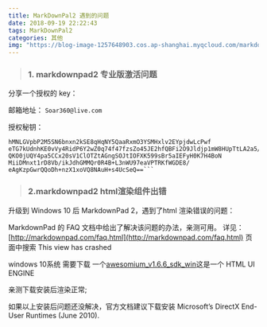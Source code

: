 ```yaml
---
title: MarkDownPal2 遇到的问题
date: 2018-09-19 22:22:43
tags: MarkDownPal2
categories: 其他
img: "https://blog-image-1257648903.cos.ap-shanghai.myqcloud.com/markdown/home.png"
---
```


> ### 1. markdownpad2 专业版激活问题

分享一个授权的 key：

邮箱地址： `Soar360@live.com`

授权秘钥：
```
hMNLGVpbP2M5SN6bnxn2kSE8qHqNY5QaaRxmO3YSMHxlv2EYpjdwLcPwf
eTG7kUdnhKE0vVy4RidP6Y2wZ0q74f47fzsZo45JE2hfQBFi2O9Jldjp1mW8HUpTtLA2a5/sQytXJUQl/
QKO0jUQY4pa5CCx20sV1ClOTZtAGngSOJtIOFXK599sBr5aIEFyH0K7H4BoN
MiiDMnxt1rD8Vb/ikJdhGMMQr0R4B+L3nWU97eaVPTRKfWGDE8/
eAgKzpGwrQQoDh+nzX1xoVQ8NAuH+s4UcSeQ==```
```

> ### 2.markdownpad2 html渲染组件出错 #

升级到 Windows 10 后 MarkdownPad 2，遇到了html 渲染错误的问题：

MarkdownPad 的 FAQ 文档中给出了解决该问题的办法，亲测可用。 
详见：[http://markdownpad.com/faq.html](http://markdownpad.com/faq.html) 页面中搜索 This view has crashed

windows 10系统 需要下载 一个[awesomium_v1.6.6_sdk_win](http://markdownpad.com/download/awesomium_v1.6.6_sdk_win.exe)这是一个 HTML UI ENGINE

亲测下载安装后渲染正常;

如果以上安装后问题还没解决，官方文档建议下载安装 Microsoft’s DirectX End-User Runtimes (June 2010).